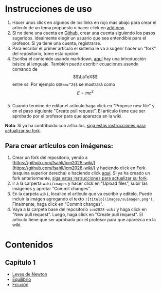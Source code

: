 # Instrucciones de uso

1. Hacer unos click en algunos de los links en rojo más abajo para crear el artículo de un tema propuesto o hacer click en [add new](https://github.com/fsahli/icm2028-wiki/new/master?filename=/wiki/).
2. Si no tiene una cuenta en [Github](https://github.com), crear una cuenta siguiendo los pasos sugeridos. Idealmente elegir un usuario que sea entendible para el profesor. Si ya tiene una cuenta, registrarse.
3. Para escribir el primer artículo el sistema le va a sugerir hacer un "fork" del repositorio, tome esta opción.
4. Escriba el contenido usando markdown, [aquí](https://www.markdownguide.org/basic-syntax/) hay una introducción básica al lenguaje. También puede escribir ecuaciones usando comando de $$\LaTeX$$ entre `$$`. Por ejemplo `$$E=mc^2$$` se mostrará como $$E=mc^2$$.
5. Cuando termine de editar el artículo haga click en "Propose new file" y en el paso siguiente "Create pull request". El artículo tiene que ser aprobado por el profesor para que aparezca en la wiki.

**Nota**: Si ya ha contribuido con artículos, [siga estas instrucciones para actualizar su fork](https://www.sitepoint.com/quick-tip-sync-your-fork-with-the-original-without-the-cli/).

## Para crear artículos con imágenes:
1. Crear un fork del repositorio, yendo a [https://github.com/fsahli/icm2028-wiki/](https://github.com/fsahli/icm2028-wiki/) y haciendo click en Fork (esquina superior derecha) o haciendo click [aquí](https://github.com/fsahli/icm2028-wiki/fork). Si ya ha creado un fork anteriormente, [siga estas instrucciones para actualizar su fork](https://www.sitepoint.com/quick-tip-sync-your-fork-with-the-original-without-the-cli/).
2. Ir a la carperta `wiki/images` y hacer click en "Upload files", subir las imágenes y apretar "Commit changes". 
3. En la carpeta `wiki`, localice el artículo que va escribir y editelo. Puede incluir la imágen agregando el texto `![título](images/suimagen.png')`. Finalmente, haga click en "Commit changes".
4. Vaya a la carpeta base del repositorio `icm2028-wiki` y haga click en "New pull request". Luego, haga click en "Create pull request". El artículo tiene que ser aprobado por el profesor para que aparezca en la wiki.

# Contenidos
## Capítulo 1
- [Leyes de Newton](Leyes-de-Newton)
- [Equilibrio](Equilibrio)
- [Fricción](Friccion)
